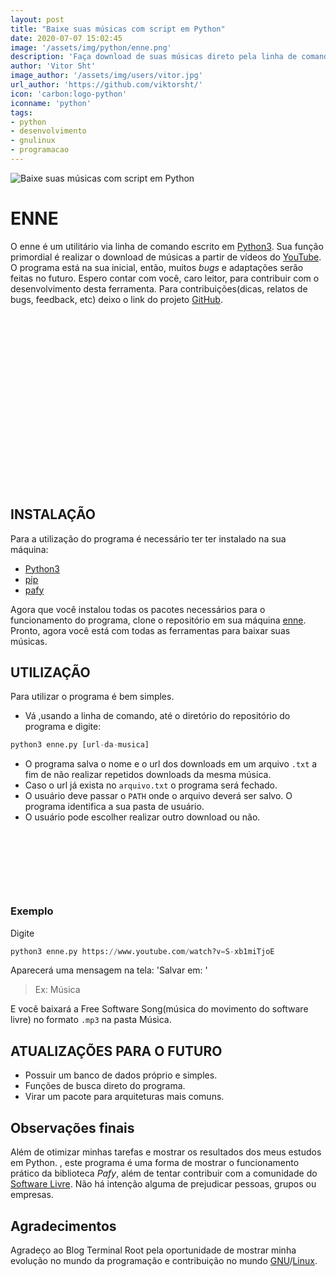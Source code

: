 ```yaml
---
layout: post
title: "Baixe suas músicas com script em Python"
date: 2020-07-07 15:02:45
image: '/assets/img/python/enne.png'
description: 'Faça download de suas músicas direto pela linha de comando'
author: 'Vitor Sht'
image_author: '/assets/img/users/vitor.jpg'
url_author: 'https://github.com/viktorsht/'
icon: 'carbon:logo-python'
iconname: 'python'
tags:
- python
- desenvolvimento
- gnulinux
- programacao
---
```


![Baixe suas músicas com script em Python](/assets/img/python/enne.png)

# ENNE
O enne é um utilitário via linha de comando escrito em [Python3](https://terminalroot.com.br/tags#python). Sua função primordial é realizar o download de músicas a partir de vídeos do [YouTube](https://youtube.com/).
O programa está na sua inicial, então, muitos *bugs* e adaptações serão feitas no futuro. Espero contar com você, caro leitor, para contribuir com o desenvolvimento desta ferramenta.
Para contribuições(dicas, relatos de bugs, feedback, etc) deixo o link do projeto [GitHub](https://github.com/viktorsht/enne).

<!-- QUADRADO -->
<script async src="//pagead2.googlesyndication.com/pagead/js/adsbygoogle.js"></script>
<ins class="adsbygoogle"
style="display:inline-block;width:336px;height:280px"
data-ad-client="ca-pub-2838251107855362"
data-ad-slot="5351066970"></ins>
<script>
(adsbygoogle = window.adsbygoogle || []).push({});
</script>

## INSTALAÇÃO
Para a utilização do programa é necessário ter ter instalado na sua máquina:

- [Python3](https://www.python.org/downloads/)
- [pip](https://pypi.org/project/pip/)
- [pafy](https://pypi.org/project/pafy/)

Agora que você instalou todas os pacotes necessários para o funcionamento do programa, clone o repositório em sua máquina [enne](https://github.com/viktorsht/enne.git).  
Pronto, agora você está com todas as ferramentas para baixar suas músicas.  

## UTILIZAÇÃO
Para utilizar o programa é bem simples.
- Vá ,usando a linha de comando, até o diretório do repositório do programa e digite:
```python
python3 enne.py [url-da-musica]
```

- O programa salva o nome e o url dos downloads em um arquivo `.txt` a fim de não realizar repetidos downloads da mesma música.  
- Caso o url já exista no `arquivo.txt` o programa será fechado.  
- O usuário deve passar o `PATH` onde o arquivo deverá ser salvo. O programa identifica a sua pasta de usuário.
- O usuário pode escolher realizar outro download ou não.

<!-- MINI ANÚNCIO -->
<script async src="//pagead2.googlesyndication.com/pagead/js/adsbygoogle.js"></script>
<!-- Games Root -->
<ins class="adsbygoogle"
style="display:inline-block;width:730px;height:95px"
data-ad-client="ca-pub-2838251107855362"
data-ad-slot="5351066970"></ins>
<script>
(adsbygoogle = window.adsbygoogle || []).push({});
</script>

### Exemplo
Digite  
```python
python3 enne.py https://www.youtube.com/watch?v=S-xb1miTjoE
```

Aparecerá uma mensagem na tela: 'Salvar em: '   

> Ex: Música  

E você baixará a Free Software Song(música do movimento do software livre) no formato `.mp3` na pasta Música.

## ATUALIZAÇÕES PARA O FUTURO

- Possuir um banco de dados próprio e simples.
- Funções de busca direto do programa.
- Virar um pacote para arquiteturas mais comuns.

## Observações finais
Além de otimizar minhas tarefas e mostrar os resultados dos meus estudos em Python. , este programa é uma forma de mostrar o funcionamento prático da biblioteca *Pafy*, além de tentar contribuir com a comunidade do [Software Livre](https://terminalroot.com.br/tags#softwarelivre). Não há intenção alguma de prejudicar pessoas, grupos ou empresas.

## Agradecimentos
Agradeço ao Blog Terminal Root pela oportunidade de mostrar minha evolução no mundo da programação e contribuição no mundo [GNU](https://terminalroot.com.br/tags#gnu)/[Linux](https://terminalroot.com.br/linux).


